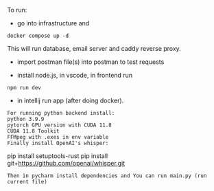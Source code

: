 To run:
- go into infrastructure and
```
docker compose up -d
```
This will run database, email server and caddy reverse proxy.

- import postman file(s) into postman to test requests

- install node.js, in vscode, in frontend run
```
npm run dev
```
- in intellij run app (after doing docker).

```
For running python backend install:
python 3.9.9
pytorch GPU version with CUDA 11.8
CUDA 11.8 Toolkit
FFMpeg with .exes in env variable
Finally install OpenAI's whisper:
```
pip install setuptools-rust
pip install git+https://github.com/openai/whisper.git
```
Then in pycharm install dependencies and You can run main.py (run current file)
